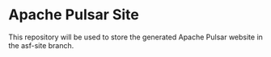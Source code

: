 # Apache Pulsar Site

This repository will be used to store the generated Apache Pulsar website in the asf-site branch.
